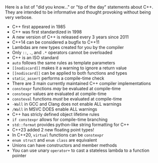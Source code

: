 Here is a list of "did you know..." or "tip of the day" statements about C++. They are intended to be informative and thought provoking without being very verbose.

* C++ first appeared in 1985
* C++ was first standardized in 1998
* A new version of C++ is released every 3 years since 2011
* C++14 can be considered a bugfix to C++11
* Lambdas are new types created for you by the compiler
* Only `::`, `.`, and `.*` operators cannot be overloaded
* C++ is an ISO standard
* `auto` follows the same rules as template parameters
* `[[nodiscard]]` makes it a warning to ignore a return value
* `[[nodiscard]]` can be applied to both functions and types
* `static_assert` performs a compile-time check
* There are 3 main currently maintained C++ compiler implementations
* `constexpr` functions *may* be evaluated at compile-time
* `constexpr` values are evaluated at compile-time
* `consteval` functions *must* be evaluated at compile-time
* `-Wall` in GCC and Clang does not enable ALL warnings
* `/Wall` in MSVC DOES enable ALL warnings
* C++ has stricly defined object lifetime rules
* `if constexpr` allows for compile-time branching
* `std::format` provides python-like string formatting for C++
* C++23 added 2 new floating point types!
* In C++20, `virtual` functions can be `constexpr`
* `enum struct` and `enum class` are equivalent
* Unions can have constructors and member methods
* You can use unary `operator+` to cast a stateless lambda to a function pointer
